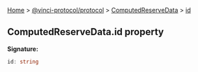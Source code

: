 [Home](./index.md) &gt; [@vinci-protocol/protocol](./protocol.md) &gt; [ComputedReserveData](./protocol.computedreservedata.md) &gt; [id](./protocol.computedreservedata.id.md)

## ComputedReserveData.id property

<b>Signature:</b>

```typescript
id: string
```
